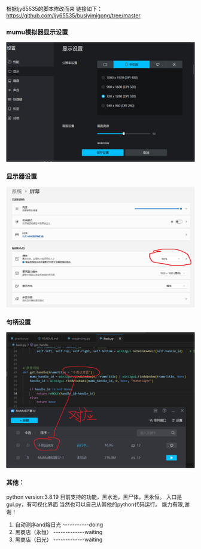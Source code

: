 根据ljy65535的脚本修改而来
链接如下：https://github.com/ljy65535/busiyimigong/tree/master


### mumu模拟器显示设置
![Alt text](image.png)

### 显示器设置
![Alt text](image-1.png)

### 句柄设置
![Alt text](image-2.png)

### 其他：
python version:3.8.19
目前支持的功能，黑水池，黑尸体，黑永恒。
入口是gui.py，有可视化界面
当然也可以自己从其他的python代码运行。
能力有限,谢谢！

1. 自动测序and熔日光  -----------doing
2. 黑商店（永恒） -------------waiting
3. 黑商店（日光） -------------waiting
